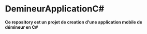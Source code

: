 # DemineurApplicationC#

**Ce repository est un projet de creation d'une application mobile de démineur en C#**
